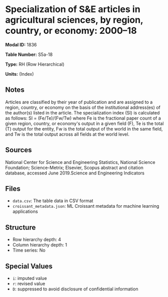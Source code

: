 # Specialization of S&E articles in agricultural sciences, by region, country, or economy: 2000–18

**Modal ID:** 1836

**Table Number:** S5a-18

**Type:** RH (Row Hierarchical)

**Units:** (Index)

## Notes

Articles are classified by their year of publication and are assigned to a region, country, or economy on the basis of the institutional address(es) of the author(s) listed in the article. The specialization index (SI) is calculated as follows: SI = (Fe/Te)/(Fw/Tw) where Fe is the fractional paper count of a given region, country, or economy's output in a given field (F), Te is the total (T) output for the entity, Fw is the total output of the world in the same field, and Tw is the total output across all fields at the world level.

## Sources

National Center for Science and Engineering Statistics, National Science Foundation; Science-Metrix; Elsevier, Scopus abstract and citation database, accessed June 2019.Science and Engineering Indicators

## Files

- `data.csv`: The table data in CSV format
- `croissant_metadata.json`: ML Croissant metadata for machine learning applications

## Structure

- Row hierarchy depth: 4
- Column hierarchy depth: 1
- Time series: No

## Special Values

- `i`: imputed value
- `r`: revised value
- `D`: suppressed to avoid disclosure of confidential information
